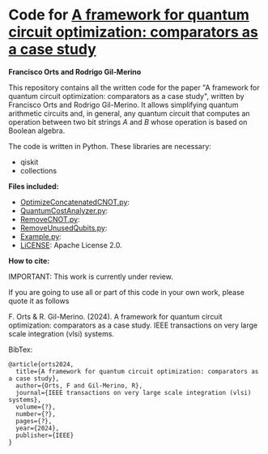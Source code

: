 # Code for [A framework for quantum circuit optimization: comparators as a case study](https://ieeexplore.ieee.org/xpl/RecentIssue.jsp?punumber=92)

**Francisco Orts and Rodrigo Gil-Merino**

This repository contains all the written code for the paper "A framework for quantum circuit optimization: comparators as a case study", written by Francisco Orts and Rodrigo Gil-Merino. It allows simplifying quantum arithmetic circuits and, in general, any quantum circuit that computes an operation between two bit strings $A$ and $B$ whose operation is based on Boolean algebra.

The code is written in Python. These libraries are necessary:
* qiskit
* collections 

**Files included:**
* [OptimizeConcatenatedCNOT.py](https://github.com/2forts/QuantumMeter/blob/main/OptimizeConcatenatedCNOT.py):
* [QuantumCostAnalyzer.py](https://github.com/2forts/QuantumMeter/blob/main/QuantumCostAnalyzer.py):
* [RemoveCNOT.py](https://github.com/2forts/QuantumMeter/blob/main/RemoveCNOT.py):
* [RemoveUnusedQubits.py](https://github.com/2forts/QuantumMeter/blob/main/RemoveUnusedQubits.py):
* [Example.py](https://github.com/2forts/QuantumMeter/blob/main/Example.py):
* [LiCENSE](https://github.com/2forts/QuantumMeter/blob/main/LICENSE): Apache License 2.0.

**How to cite:**

IMPORTANT: This work is currently under review.

If you are going to use all or part of this code in your own work, please quote it as follows

F. Orts & R. Gil-Merino. (2024). A framework for quantum circuit optimization: comparators as a case study. IEEE transactions on very large scale integration (vlsi) systems.

BibTex:
```{bibtex}
@article{orts2024,
  title={A framework for quantum circuit optimization: comparators as a case study},
  author={Orts, F and Gil-Merino, R},
  journal={IEEE transactions on very large scale integration (vlsi) systems},
  volume={?},
  number={?},
  pages={?},
  year={2024},
  publisher={IEEE}
}
```
